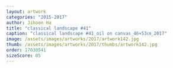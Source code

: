 ```yaml
---
layout: artwork
categories: "2015-2017"
author: Jihoon Ha
title: "classical landscape #41"
caption: "classical landscape #41_oil on canvas_46×53㎝_2017"
image: /assets/images/artworks/2017/artwork142.jpg
thumb: /assets/images/artworks/2017/thumbs/artwork142.jpg
order: 17030541
sizeScore: 05
---
```


